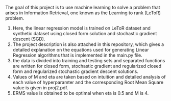 The goal of this project is to use machine learning to solve a problem that arises in Information Retrieval, one known as the Learning to rank (LeToR) problem. 

1. Here, the linear regression model is trained on LeToR dataset and synthetic dataset using closed form solution and stochastic gradient descent (SGD).
2. The project description is also attached in this repository, which gives a detailed explanation on the equations used for generating Linear Regression algorithms that is implemented in the main.py file.
3. the data is divided into training and testing sets and separated functions are written for closed form, stochastic gradient and regularized closed form and regularized stochastic gradient descent solutions. 
4. Values of M and eta are taken based on intuition and detailed analysis of each value of hyperparamter and the corresponding Root Mean Square value is given in proj2.pdf.
5. ERMS value is obtained to be optimal when eta is 0.5 and M is 4.
